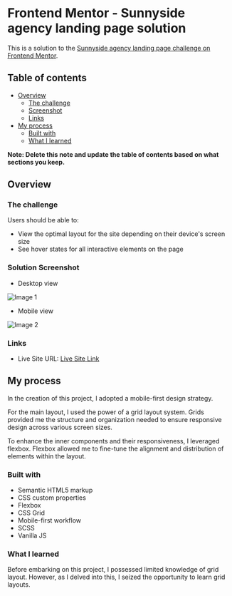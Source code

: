 # Frontend Mentor - Sunnyside agency landing page solution

This is a solution to the [Sunnyside agency landing page challenge on Frontend Mentor](https://www.frontendmentor.io/challenges/sunnyside-agency-landing-page-7yVs3B6ef).

## Table of contents

- [Overview](#overview)
  - [The challenge](#the-challenge)
  - [Screenshot](#screenshot)
  - [Links](#links)
- [My process](#my-process)
  - [Built with](#built-with)
  - [What I learned](#what-i-learned)
  
**Note: Delete this note and update the table of contents based on what sections you keep.**

## Overview

### The challenge

Users should be able to:

- View the optimal layout for the site depending on their device's screen size
- See hover states for all interactive elements on the page

### Solution Screenshot

- Desktop view

![Image 1](./image.png)

- Mobile view

![Image 2](./image-1.png)

### Links

- Live Site URL: [Live Site Link](https://glittery-swan-1a3e02.netlify.app/)

## My process

In the creation of this project, I adopted a mobile-first design strategy.

For the main layout, I used the power of a grid layout system. Grids provided me the structure and organization needed to ensure responsive design across various screen sizes.

To enhance the inner components and their responsiveness, I leveraged flexbox. Flexbox allowed me to fine-tune the alignment and distribution of elements within the layout.

### Built with

- Semantic HTML5 markup
- CSS custom properties
- Flexbox
- CSS Grid
- Mobile-first workflow
- SCSS
- Vanilla JS

### What I learned

Before embarking on this project, I possessed limited knowledge of grid layout. However, as I delved into this, I seized the opportunity to learn grid layouts.
